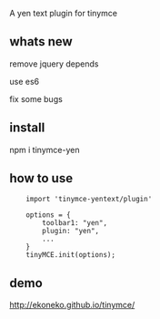 A yen text plugin for tinymce

## whats new

remove jquery depends

use es6

fix some bugs

## install

  npm i tinymce-yen

## how to use

```
    import 'tinymce-yentext/plugin'

    options = {
        toolbar1: "yen",
        plugin: "yen",
        ...
    }
    tinyMCE.init(options);
```

## demo

http://ekoneko.github.io/tinymce/
